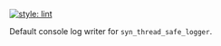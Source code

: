 [![style: lint](https://img.shields.io/badge/style-lint-4BC0F5.svg)](https://pub.dev/packages/lint)

Default console log writer for `syn_thread_safe_logger`. 
